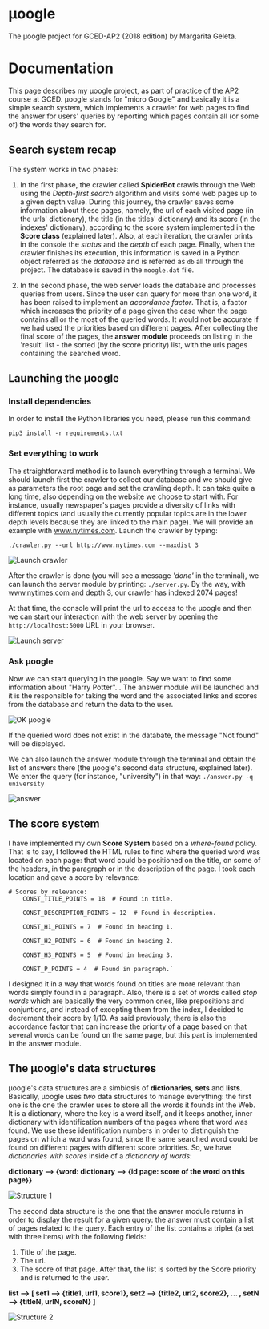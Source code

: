 # µoogle

The µoogle project for GCED-AP2 (2018 edition) by Margarita Geleta.


# Documentation

This page describes my µoogle project, as part of practice of the AP2 course at GCED. µoogle stands for
"micro Google" and basically it is a simple search system, which implements a crawler for web pages to find the
answer for users' queries by reporting which pages contain all (or some of) the words they search for.

## Search system recap

The system works in two phases:

1.  In the first phase, the crawler called **SpiderBot** crawls through the Web using the *Depth-first search* algorithm
    and visits some web pages up to a given depth value. During this journey, the crawler saves some information about
    these pages, namely, the url of each visited page (in the urls' dictionary), the title (in the titles' dictionary) 
    and its score (in the indexes' dictionary), according to the score system implemented in the **Score class** (explained 
    later).
    Also, at each iteration, the crawler prints in the console the *status* and the *depth* of each page. Finally, when the
    crawler finishes its execution, this information is saved in a Python object referred as the _database_ and is
    referred as `db` all through the project. The database is saved in the `moogle.dat` file.


2.  In the second phase, the web server loads the database and processes queries from users. Since the user can query
    for more than one word, it has been raised to implement an *accordance factor*. That is, a factor which increases
    the priority of a page given the case when the page contains all or the most of the queried words. It would not be
    accurate if we had used the priorities based on different pages. After collecting the final score of the pages, the
    **answer module** proceeds on listing in the 'result' list - the sorted (by the score priority) list, with the urls
    pages containing the searched word.

## Launching the µoogle
### Install dependencies

In order to install the Python libraries you need, please run this command:

```
pip3 install -r requirements.txt
```
### Set everything to work

The straightforward method is to launch everything through a terminal. We should launch first the crawler to collect
our database and we should give as parameters the root page and set the crawling depth. It can take quite a long time, also
depending on the website we choose to start with. For instance, usually newspaper's pages provide a diversity of links
with different topics (and usually the currently popular topics are in the lower depth levels because they are linked
to the main page). We will provide an example with www.nytimes.com.
Launch the crawler by typing:
```
./crawler.py --url http://www.nytimes.com --maxdist 3
```

![Launch crawler](images/crawler.png)

After the crawler is done (you will see a message *'done'* in the terminal), we can launch the server module by printing:
`./server.py`. By the way, with www.nytimes.com and depth 3, our crawler has indexed 2074 pages!

At that time, the console will print the url to access to the µoogle and then we can start our interaction with the web server by opening the `http://localhost:5000` URL in your browser.

![Launch server](images/server.png)


### Ask µoogle


Now we can start querying in the µoogle. Say we want to find some information about "Harry Potter"... The answer module will be
launched and it is the responsible for taking the word and the associated links and scores from the database and return
the data to the user.

![OK µoogle](images/search.png)

If the queried word does not exist in the databate, the message "Not found" will be displayed.

We can also launch the answer module through the terminal and obtain the list of answers there (the µoogle's second data structure, explained later). 
We enter the query (for instance, "university") in that way: `./answer.py -q university`

![answer](images/answer.png)

## The score system
I have implemented my own **Score System** based on a *where-found* policy. That is to say, 
I followed the HTML rules to find where the queried word was located on each page: that word could be 
positioned on the title, on some of the headers, in the paragraph or in the description of the page. I took each 
location and gave a score by relevance:
```
# Scores by relevance:
    CONST_TITLE_POINTS = 18  # Found in title.

    CONST_DESCRIPTION_POINTS = 12  # Found in description.

    CONST_H1_POINTS = 7  # Found in heading 1.

    CONST_H2_POINTS = 6  # Found in heading 2.

    CONST_H3_POINTS = 5  # Found in heading 3.

    CONST_P_POINTS = 4  # Found in paragraph.`
```
I designed it in a way that words found on titles are more relevant than words simply found in a paragraph. Also, there
is a set of words called *stop words* which are basically the very common ones, like prepositions and conjuntions, and instead
of excepting them from the index, I decided to decrement their score by 1/10. As said previously, there is also the
accordance factor that can increase the priority of a page based on that several words can be found on the same page, but this
part is implemented in the answer module.

## The µoogle's data structures
µoogle's data structures are a simbiosis of **dictionaries**, **sets** and **lists**. Basically, µoogle uses *two* data structures to manage everything: 
the first one is the one the crawler uses to store all the words it founds int the Web. It is a dictionary, where the key is a word itself, and it keeps another, inner dictionary 
with identification numbers of the pages where that word was found. We use these identification numbers in order to distinguish the pages on which a word
was found, since the same searched word could be found on different pages with different score priorities. So, 
we have *dictionaries with scores* inside of a *dictionary of words*:

**dictionary ⟶ {word: dictionary ⟶ {id page: score of the word on this page}}**

![Structure 1](images/structure.jpeg)

The second data structure is the one that the answer module returns in order to display the result for a given query: 
the answer must contain a list of pages related to the query. 
Each entry of the list contains a triplet (a set with three items) with the following fields: 
1.  Title of the page.
2.  The url.
3.  The score of that page.
After that, the list is sorted by the Score priority and is returned to the user.

**list ⟶ [ set1 ⟶ {title1, url1, score1}, set2 ⟶ {title2, url2, score2}, ... , setN ⟶ {titleN, urlN, scoreN} ]**

![Structure 2](images/structure%201.jpeg)
        
